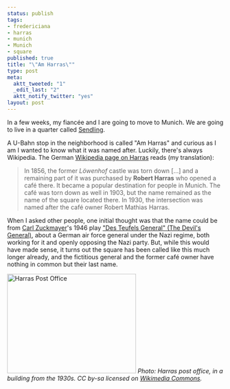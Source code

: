 ```yaml
--- 
status: publish
tags: 
- fredericiana
- harras
- munich
- Munich
- square
published: true
title: "\"Am Harras\""
type: post
meta: 
  aktt_tweeted: "1"
  _edit_last: "2"
  aktt_notify_twitter: "yes"
layout: post
---
```

In a few weeks, my fiancée and I are going to move to Munich. We are going to live in a quarter called <a href="http://en.wikipedia.org/wiki/Sendling">Sendling</a>.

A U-Bahn stop in the neighborhood is called "Am Harras" and curious as I am I wanted to know what it was named after. Luckily, there's always Wikipedia. The German <a href="http://de.wikipedia.org/wiki/Harras_(München)" hreflang="de">Wikipedia page on Harras</a> reads (my translation):

<blockquote>In 1856, the former <em>Löwenhof</em> castle was torn down [...] and a remaining part of it was purchased by <strong>Robert Harras</strong> who opened a café there. It became a popular destination for people in Munich. The café was torn down as well in 1903, but the name remained as the name of the square located there. In 1930, the intersection was named after the café owner Robert Mathias Harras.</blockquote>

When I asked other people, one initial thought was that the name could be from <a href="http://en.wikipedia.org/wiki/Carl_Zuckmayer">Carl Zuckmayer</a>'s 1946 play <a href="http://en.wikipedia.org/wiki/Des_Teufels_General">"Des Teufels General" (The Devil's General)</a>, about a German air force general under the Nazi regime, both working for it and openly opposing the Nazi party. But, while this would have made sense, it turns out the square has been called like this much longer already, and the fictitious general and the former café owner have nothing in common but their last name.

<img src="http://fredericiana.com/wp-content/uploads/2009/04/harras-post-office.jpg" alt="Harras Post Office" title="Harras Post Office" width="300" height="232" class="alignnone size-full wp-image-2126" />
<cite>Photo: Harras post office, in a building from the 1930s. CC by-sa licensed on <a href="http://commons.wikimedia.org/wiki/File:Munich_Sendling_Harras_Postoffice_Northeast.jpg">Wikimedia Commons</a>.</cite>
